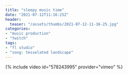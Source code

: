 ```yaml
---
title: "sleepy music time"
date: "2021-07-12T11:16:25Z"
header:
  teaser: "/assets/thumbs/2021-07-12-11-16-25.jpg"
categories:
- "music production"
- "twitch"
tags:
- "fl studio"
- "song: tesselated landscape"
---
```

{% include video id="578243995" provider="vimeo" %}
